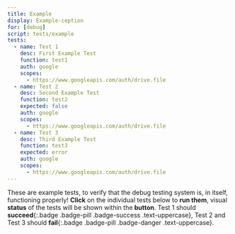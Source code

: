 ```yaml
---
title: Example
display: Example-ception
for: [debug]
script: tests/example
tests:
  - name: Test 1
    desc: First Example Test
    function: test1
    auth: google
    scopes:
      - https://www.googleapis.com/auth/drive.file
  - name: Test 2
    desc: Second Example Test
    function: test2
    expected: false
    auth: google
    scopes:
      - https://www.googleapis.com/auth/drive.file
  - name: Test 3
    desc: Third Example Test
    function: test3
    expected: error
    auth: google
    scopes:
      - https://www.googleapis.com/auth/drive.file
---
```

These are example tests, to verify that the debug testing system is, in itself, functioning properly! __Click__ on the individual tests below to __run them__, visual __status__ of the tests will be shown within the __button__. Test 1 should __succeed__{:.badge .badge-pill .badge-success .text-uppercase}, Test 2 and Test 3 should __fail__{:.badge .badge-pill .badge-danger .text-uppercase}.